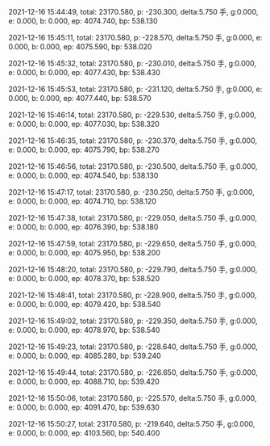 2021-12-16 15:44:49, total: 23170.580, p: -230.300, delta:5.750 手, g:0.000, e: 0.000, b: 0.000, ep: 4074.740, bp: 538.130

2021-12-16 15:45:11, total: 23170.580, p: -228.570, delta:5.750 手, g:0.000, e: 0.000, b: 0.000, ep: 4075.590, bp: 538.020

2021-12-16 15:45:32, total: 23170.580, p: -230.010, delta:5.750 手, g:0.000, e: 0.000, b: 0.000, ep: 4077.430, bp: 538.430

2021-12-16 15:45:53, total: 23170.580, p: -231.120, delta:5.750 手, g:0.000, e: 0.000, b: 0.000, ep: 4077.440, bp: 538.570

2021-12-16 15:46:14, total: 23170.580, p: -229.530, delta:5.750 手, g:0.000, e: 0.000, b: 0.000, ep: 4077.030, bp: 538.320

2021-12-16 15:46:35, total: 23170.580, p: -230.370, delta:5.750 手, g:0.000, e: 0.000, b: 0.000, ep: 4075.790, bp: 538.270

2021-12-16 15:46:56, total: 23170.580, p: -230.500, delta:5.750 手, g:0.000, e: 0.000, b: 0.000, ep: 4074.540, bp: 538.130

2021-12-16 15:47:17, total: 23170.580, p: -230.250, delta:5.750 手, g:0.000, e: 0.000, b: 0.000, ep: 4074.710, bp: 538.120

2021-12-16 15:47:38, total: 23170.580, p: -229.050, delta:5.750 手, g:0.000, e: 0.000, b: 0.000, ep: 4076.390, bp: 538.180

2021-12-16 15:47:59, total: 23170.580, p: -229.650, delta:5.750 手, g:0.000, e: 0.000, b: 0.000, ep: 4075.950, bp: 538.200

2021-12-16 15:48:20, total: 23170.580, p: -229.790, delta:5.750 手, g:0.000, e: 0.000, b: 0.000, ep: 4078.370, bp: 538.520

2021-12-16 15:48:41, total: 23170.580, p: -228.900, delta:5.750 手, g:0.000, e: 0.000, b: 0.000, ep: 4079.420, bp: 538.540

2021-12-16 15:49:02, total: 23170.580, p: -229.350, delta:5.750 手, g:0.000, e: 0.000, b: 0.000, ep: 4078.970, bp: 538.540

2021-12-16 15:49:23, total: 23170.580, p: -228.640, delta:5.750 手, g:0.000, e: 0.000, b: 0.000, ep: 4085.280, bp: 539.240

2021-12-16 15:49:44, total: 23170.580, p: -226.650, delta:5.750 手, g:0.000, e: 0.000, b: 0.000, ep: 4088.710, bp: 539.420

2021-12-16 15:50:06, total: 23170.580, p: -225.570, delta:5.750 手, g:0.000, e: 0.000, b: 0.000, ep: 4091.470, bp: 539.630

2021-12-16 15:50:27, total: 23170.580, p: -219.640, delta:5.750 手, g:0.000, e: 0.000, b: 0.000, ep: 4103.560, bp: 540.400